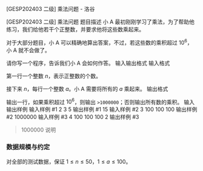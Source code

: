 



[GESP202403 二级] 乘法问题 - 洛谷














[GESP202403 二级] 乘法问题
题目描述
小 A 最初刚刚学习了乘法，为了帮助他练习，我们给他若干个正整数，并要求他将这些数乘起来。

对于大部分题目，小 A 可以精确地算出答案，不过，若这些数的乘积超过 $10^6$，小 A 就不会做了。

请你写一个程序，告诉我们小 A 会如何作答。
输入输出格式
输入格式

第一行一个整数 $n$，表示正整数的个数。

接下来 $n$，每行一个整数 $a$。小 A 需要将所有的 $a$ 乘起来。
输出格式

输出一行，如果乘积超过 $10^6$，则输出 `>1000000`；否则输出所有数的乘积。
输入输出样例
输入样例 #1
2
3
5
输出样例 #1
15
输入样例 #2
3
100
100
100
输出样例 #2
1000000
输入样例 #3
4
100
100
100
2
输出样例 #3
>1000000
说明
### 数据规模与约定

对全部的测试数据，保证 $1 \leq n \leq 50$，$1 \leq a \leq 100$。






